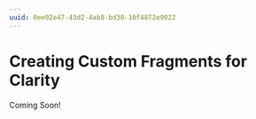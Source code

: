 ```yaml
---
uuid: 0ee02e47-43d2-4ab8-bd30-10f4872e9022
---
```

# Creating Custom Fragments for Clarity

Coming Soon!

